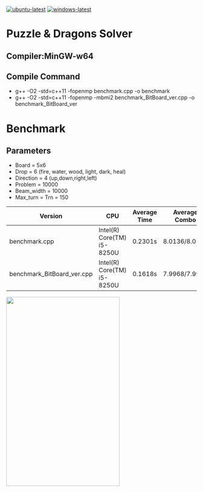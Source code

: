 [![ubuntu-latest](https://github.com/koduma/puzzdra_solver/actions/workflows/ubuntu-latest.yml/badge.svg?branch=master)](https://github.com/koduma/puzzdra_solver/actions/workflows/ubuntu-latest.yml)
[![windows-latest](https://github.com/koduma/puzzdra_solver/actions/workflows/windows-latest.yml/badge.svg?branch=master)](https://github.com/koduma/puzzdra_solver/actions/workflows/windows-latest.yml)

# Puzzle & Dragons Solver

## Compiler:MinGW-w64

## Compile Command 

- g++ -O2 -std=c++11 -fopenmp benchmark.cpp -o benchmark  
- g++ -O2 -std=c++11 -fopenmp -mbmi2 benchmark_BitBoard_ver.cpp -o benchmark_BitBoard_ver


# Benchmark

## Parameters

- Board = 5x6
- Drop = 6 (fire, water, wood, light, dark, heal)
- Direction = 4 (up,down,right,left)
- Problem = 10000
- Beam_width = 10000
- Max_turn = Trn = 150


| Version | CPU | Average Time | Average Combo |
| --- | --- | --- | --- |
| benchmark.cpp | Intel(R) Core(TM) i5-8250U | 0.2301s | 8.0136/8.0136 |
| benchmark_BitBoard_ver.cpp | Intel(R) Core(TM) i5-8250U| 0.1618s | 7.9968/7.9968 |

<img src="https://user-images.githubusercontent.com/47982907/101321654-0b96e900-38a9-11eb-9c70-a8d9fa3d491d.jpg" width="300px" height="500px">
